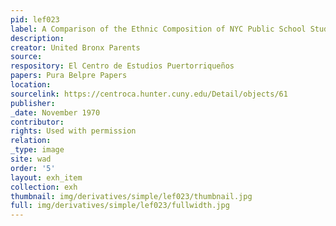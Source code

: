 ```yaml
---
pid: lef023
label: A Comparison of the Ethnic Composition of NYC Public School Students Population
description:
creator: United Bronx Parents
source:
respository: El Centro de Estudios Puertorriqueños
papers: Pura Belpre Papers
location:
sourcelink: https://centroca.hunter.cuny.edu/Detail/objects/61
publisher:
_date: November 1970
contributor:
rights: Used with permission
relation:
_type: image
site: wad
order: '5'
layout: exh_item
collection: exh
thumbnail: img/derivatives/simple/lef023/thumbnail.jpg
full: img/derivatives/simple/lef023/fullwidth.jpg
---
```

